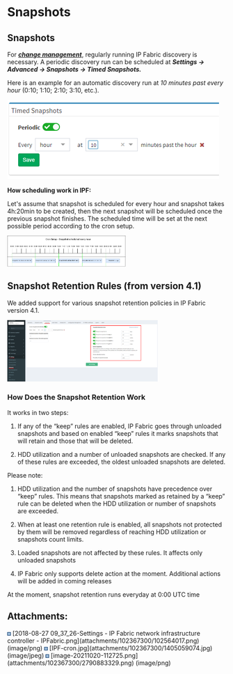 # Snapshots

## Snapshots

For [***change management***](Changes), regularly running IP Fabric
discovery is necessary. A periodic discovery run can be scheduled
at ***Settings → Advanced → Snapshots → Timed Snapshots.***

Here is an example for an automatic discovery run at *10 minutes past
every hour* (0:10; 1:10; 2:10; 3:10, etc.).

<img src="attachments/102367300/102564017.png" class="image-left" loading="lazy" data-image-src="attachments/102367300/102564017.png" data-height="182" data-width="487" data-unresolved-comment-count="0" data-linked-resource-id="102564017" data-linked-resource-version="1" data-linked-resource-type="attachment" data-linked-resource-default-alias="2018-08-27 09_37_26-Settings - IP Fabric network infrastructure controller - IPFabric.png" data-base-url="https://ipfabric.atlassian.net/wiki" data-linked-resource-content-type="image/png" data-linked-resource-container-id="102367300" data-linked-resource-container-version="11" data-media-id="fead4362-1705-48fb-b01d-0f89898e82a4" data-media-type="file" />

**How scheduling work in IPF:**

Let's assume that snapshot is scheduled for every hour and snapshot
takes 4h:20min to be created, then the next snapshot will be scheduled
once the previous snapshot finishes. The scheduled time will be set at
the next possible period according to the cron setup.

<img src="attachments/102367300/1405059074.jpg?width=272" class="image-center" loading="lazy" data-image-src="attachments/102367300/1405059074.jpg" data-height="264" data-width="1011" data-unresolved-comment-count="0" data-linked-resource-id="1405059074" data-linked-resource-version="1" data-linked-resource-type="attachment" data-linked-resource-default-alias="IPF-cron.jpg" data-base-url="https://ipfabric.atlassian.net/wiki" data-linked-resource-content-type="image/jpeg" data-linked-resource-container-id="102367300" data-linked-resource-container-version="11" data-media-id="e223cd7a-d146-40f6-8da3-c853b5747730" data-media-type="file" width="272" />

##  Snapshot Retention Rules (from version 4.1)

We added support for various snapshot retention policies in IP Fabric
version 4.1.

<img src="attachments/102367300/2790883329.png?width=346" class="image-center" loading="lazy" data-image-src="attachments/102367300/2790883329.png" data-height="782" data-width="1910" data-unresolved-comment-count="0" data-linked-resource-id="2790883329" data-linked-resource-version="1" data-linked-resource-type="attachment" data-linked-resource-default-alias="image-20211020-112725.png" data-base-url="https://ipfabric.atlassian.net/wiki" data-linked-resource-content-type="image/png" data-linked-resource-container-id="102367300" data-linked-resource-container-version="11" data-media-id="e57bb380-1733-460f-a67b-3291bf1c64ea" data-media-type="file" width="346" />

### How Does the Snapshot Retention Work

It works in two steps:

1.  If any of the “keep” rules are enabled, IP Fabric goes through
    unloaded snapshots and based on enabled “keep” rules it marks
    snapshots that will retain and those that will be deleted.

2.  HDD utilization and a number of unloaded snapshots are checked. If
    any of these rules are exceeded, the oldest unloaded snapshots are
    deleted.

Please note:

1.  HDD utilization and the number of snapshots have precedence over
    “keep” rules. This means that snapshots marked as retained by a
    “keep” rule can be deleted when the HDD utilization or number of
    snapshots are exceeded.

2.  When at least one retention rule is enabled, all snapshots not
    protected by them will be removed regardless of reaching HDD
    utilization or snapshots count limits.

3.  Loaded snapshots are not affected by these rules. It affects only
    unloaded snapshots

4.  IP Fabric only supports delete action at the moment. Additional
    actions will be added in coming releases

<div>

<div>

At the moment, snapshot retention runs everyday at 0:00 UTC time

</div>

</div>

<div class="pageSectionHeader">

## Attachments:

</div>

<div class="greybox" align="left">

<img src="images/icons/bullet_blue.gif" width="8" height="8" />
[2018-08-27 09_37_26-Settings - IP Fabric network infrastructure
controller - IPFabric.png](attachments/102367300/102564017.png)
(image/png)  
<img src="images/icons/bullet_blue.gif" width="8" height="8" />
[IPF-cron.jpg](attachments/102367300/1405059074.jpg) (image/jpeg)  
<img src="images/icons/bullet_blue.gif" width="8" height="8" />
[image-20211020-112725.png](attachments/102367300/2790883329.png)
(image/png)  

</div>
